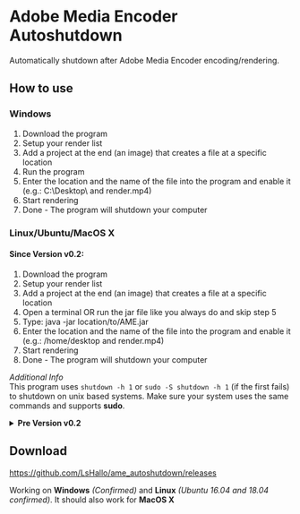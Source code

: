 # Adobe Media Encoder Autoshutdown
Automatically shutdown after Adobe Media Encoder encoding/rendering.

## How to use
### Windows
1. Download the program
2. Setup your render list
3. Add a project at the end (an image) that creates a file at a specific location
4. Run the program
5. Enter the location and the name of the file into the program and enable it (e.g.: C:\Desktop\ and render.mp4)
6. Start rendering
7. Done - The program will shutdown your computer

### Linux/Ubuntu/MacOS X
#### Since Version v0.2:
1. Download the program
2. Setup your render list
3. Add a project at the end (an image) that creates a file at a specific location
4. Open a terminal OR run the jar file like you always do and skip step 5
5. Type: java -jar location/to/AME.jar
6. Enter the location and the name of the file into the program and enable it (e.g.: /home/desktop and render.mp4)
7. Start rendering
8. Done - The program will shutdown your computer

*Additional Info*  
This program uses `shutdown -h 1` or `sudo -S shutdown -h 1` (if the first fails) to shutdown on unix based systems. Make sure your system uses the same commands and supports **sudo**.  

<details>
<summary>
  <span><b>Pre Version v0.2</b></span>
</summary>
  <ol>
    <li>Download the program</li>
    <li>Setup your render list</li>
    <li>Add a project at the end (an image) that creates a file at a specific location</li>
    <li>Open a terminal</li>
    <li>Type: java -jar location/to/AME.jar</li>
    <li>Enter your sudo password when asked</li>
    <li>Enter the location and the name of the file into the program and enable it (e.g.: /home/desktop and render.mp4)</li>
    <li>Start rendering</li>
    <li>Done - The program will shutdown your computer</li>
  </ol>
</details>

## Download
https://github.com/LsHallo/ame_autoshutdown/releases

Working on **Windows** *(Confirmed)* and **Linux** *(Ubuntu 16.04 and 18.04 confirmed)*.
It should also work for **MacOS X**
